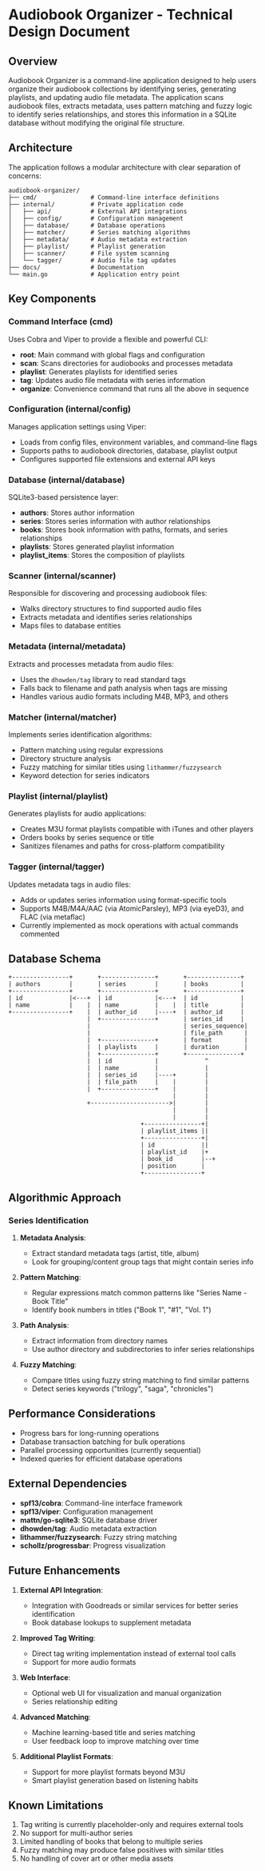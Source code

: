 # Audiobook Organizer - Technical Design Document

## Overview

Audiobook Organizer is a command-line application designed to help users organize their audiobook collections by identifying series, generating playlists, and updating audio file metadata. The application scans audiobook files, extracts metadata, uses pattern matching and fuzzy logic to identify series relationships, and stores this information in a SQLite database without modifying the original file structure.

## Architecture

The application follows a modular architecture with clear separation of concerns:

```
audiobook-organizer/
├── cmd/               # Command-line interface definitions
├── internal/          # Private application code
│   ├── api/           # External API integrations
│   ├── config/        # Configuration management
│   ├── database/      # Database operations
│   ├── matcher/       # Series matching algorithms
│   ├── metadata/      # Audio metadata extraction
│   ├── playlist/      # Playlist generation
│   ├── scanner/       # File system scanning
│   └── tagger/        # Audio file tag updates
├── docs/              # Documentation
└── main.go            # Application entry point
```

## Key Components

### Command Interface (cmd)

Uses Cobra and Viper to provide a flexible and powerful CLI:

- **root**: Main command with global flags and configuration
- **scan**: Scans directories for audiobooks and processes metadata
- **playlist**: Generates playlists for identified series
- **tag**: Updates audio file metadata with series information
- **organize**: Convenience command that runs all the above in sequence

### Configuration (internal/config)

Manages application settings using Viper:
- Loads from config files, environment variables, and command-line flags
- Supports paths to audiobook directories, database, playlist output
- Configures supported file extensions and external API keys

### Database (internal/database)

SQLite3-based persistence layer:
- **authors**: Stores author information
- **series**: Stores series information with author relationships
- **books**: Stores book information with paths, formats, and series relationships
- **playlists**: Stores generated playlist information
- **playlist_items**: Stores the composition of playlists

### Scanner (internal/scanner)

Responsible for discovering and processing audiobook files:
- Walks directory structures to find supported audio files
- Extracts metadata and identifies series relationships
- Maps files to database entities

### Metadata (internal/metadata)

Extracts and processes metadata from audio files:
- Uses the `dhowden/tag` library to read standard tags
- Falls back to filename and path analysis when tags are missing
- Handles various audio formats including M4B, MP3, and others

### Matcher (internal/matcher)

Implements series identification algorithms:
- Pattern matching using regular expressions
- Directory structure analysis
- Fuzzy matching for similar titles using `lithammer/fuzzysearch`
- Keyword detection for series indicators

### Playlist (internal/playlist)

Generates playlists for audio applications:
- Creates M3U format playlists compatible with iTunes and other players
- Orders books by series sequence or title
- Sanitizes filenames and paths for cross-platform compatibility

### Tagger (internal/tagger)

Updates metadata tags in audio files:
- Adds or updates series information using format-specific tools
- Supports M4B/M4A/AAC (via AtomicParsley), MP3 (via eyeD3), and FLAC (via metaflac)
- Currently implemented as mock operations with actual commands commented

## Database Schema

```
+----------------+       +---------------+       +---------------+
| authors        |       | series        |       | books         |
+----------------+       +---------------+       +---------------+
| id             |<---+  | id            |<---+  | id            |
| name           |    |  | name          |    |  | title         |
+----------------+    |  | author_id     |----+  | author_id     |
                      |  +---------------+       | series_id     |
                      |                          | series_sequence|
                      |                          | file_path      |
                      |  +---------------+       | format         |
                      |  | playlists     |       | duration       |
                      |  +---------------+       +---------------+
                      |  | id            |             ^
                      |  | name          |             |
                      |  | series_id     |----+        |
                      |  | file_path     |    |        |
                      |  +---------------+    |        |
                                              |        |
                      +---------------------->|        |
                                              |        |
                                              |        |
                                     +----------------+|
                                     | playlist_items ||
                                     +----------------+|
                                     | id             ||
                                     | playlist_id    |+
                                     | book_id        |--+
                                     | position       |
                                     +----------------+
```

## Algorithmic Approach

### Series Identification

1. **Metadata Analysis**:
   - Extract standard metadata tags (artist, title, album)
   - Look for grouping/content group tags that might contain series info

2. **Pattern Matching**:
   - Regular expressions match common patterns like "Series Name - Book Title"
   - Identify book numbers in titles ("Book 1", "#1", "Vol. 1")

3. **Path Analysis**:
   - Extract information from directory names
   - Use author directory and subdirectories to infer series relationships

4. **Fuzzy Matching**:
   - Compare titles using fuzzy string matching to find similar patterns
   - Detect series keywords ("trilogy", "saga", "chronicles")

## Performance Considerations

- Progress bars for long-running operations
- Database transaction batching for bulk operations
- Parallel processing opportunities (currently sequential)
- Indexed queries for efficient database operations

## External Dependencies

- **spf13/cobra**: Command-line interface framework
- **spf13/viper**: Configuration management
- **mattn/go-sqlite3**: SQLite database driver
- **dhowden/tag**: Audio metadata extraction
- **lithammer/fuzzysearch**: Fuzzy string matching
- **schollz/progressbar**: Progress visualization

## Future Enhancements

1. **External API Integration**:
   - Integration with Goodreads or similar services for better series identification
   - Book database lookups to supplement metadata

2. **Improved Tag Writing**:
   - Direct tag writing implementation instead of external tool calls
   - Support for more audio formats

3. **Web Interface**:
   - Optional web UI for visualization and manual organization
   - Series relationship editing

4. **Advanced Matching**:
   - Machine learning-based title and series matching
   - User feedback loop to improve matching over time

5. **Additional Playlist Formats**:
   - Support for more playlist formats beyond M3U
   - Smart playlist generation based on listening habits

## Known Limitations

1. Tag writing is currently placeholder-only and requires external tools
2. No support for multi-author series
3. Limited handling of books that belong to multiple series
4. Fuzzy matching may produce false positives with similar titles
5. No handling of cover art or other media assets
